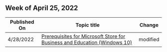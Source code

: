 <!-- This file is generated automatically each week. Changes made to this file will be overwritten.-->



## Week of April 25, 2022


| Published On |Topic title | Change |
|------|------------|--------|
| 4/28/2022 | [Prerequisites for Microsoft Store for Business and Education (Windows 10)](/microsoft-store/prerequisites-microsoft-store-for-business) | modified |
